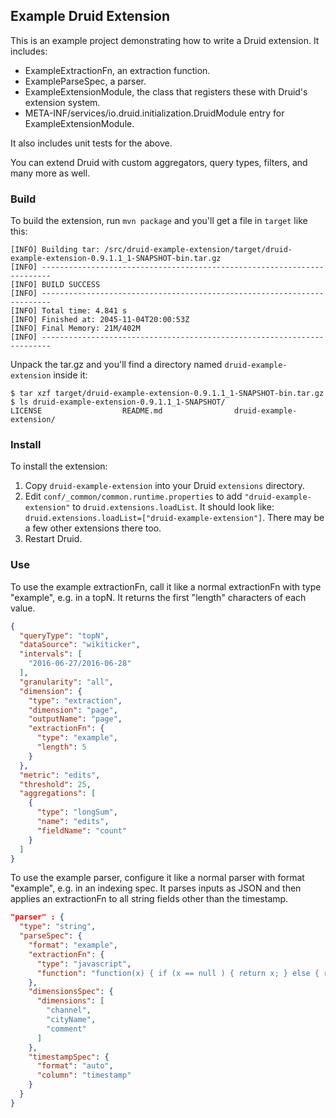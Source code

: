 ## Example Druid Extension

This is an example project demonstrating how to write a Druid extension. It includes:

- ExampleExtractionFn, an extraction function.
- ExampleParseSpec, a parser.
- ExampleExtensionModule, the class that registers these with Druid's extension system.
- META-INF/services/io.druid.initialization.DruidModule entry for ExampleExtensionModule.

It also includes unit tests for the above.

You can extend Druid with custom aggregators, query types, filters, and many more as well.

### Build

To build the extension, run `mvn package` and you'll get a file in `target` like this:

```
[INFO] Building tar: /src/druid-example-extension/target/druid-example-extension-0.9.1.1_1-SNAPSHOT-bin.tar.gz
[INFO] ------------------------------------------------------------------------
[INFO] BUILD SUCCESS
[INFO] ------------------------------------------------------------------------
[INFO] Total time: 4.841 s
[INFO] Finished at: 2045-11-04T20:00:53Z
[INFO] Final Memory: 21M/402M
[INFO] ------------------------------------------------------------------------
```

Unpack the tar.gz and you'll find a directory named `druid-example-extension` inside it:

```
$ tar xzf target/druid-example-extension-0.9.1.1_1-SNAPSHOT-bin.tar.gz
$ ls druid-example-extension-0.9.1.1_1-SNAPSHOT/
LICENSE                  README.md                druid-example-extension/
```

### Install

To install the extension:

1. Copy `druid-example-extension` into your Druid `extensions` directory.
2. Edit `conf/_common/common.runtime.properties` to add `"druid-example-extension"` to `druid.extensions.loadList`.
It should look like: `druid.extensions.loadList=["druid-example-extension"]`. There may be a few other extensions there
too.
3. Restart Druid.

### Use

To use the example extractionFn, call it like a normal extractionFn with type "example", e.g. in a
topN. It returns the first "length" characters of each value.

```json
{
  "queryType": "topN",
  "dataSource": "wikiticker",
  "intervals": [
    "2016-06-27/2016-06-28"
  ],
  "granularity": "all",
  "dimension": {
    "type": "extraction",
    "dimension": "page",
    "outputName": "page",
    "extractionFn": {
      "type": "example",
      "length": 5
    }
  },
  "metric": "edits",
  "threshold": 25,
  "aggregations": [
    {
      "type": "longSum",
      "name": "edits",
      "fieldName": "count"
    }
  ]
}
```

To use the example parser, configure it like a normal parser with format "example", e.g. in an indexing
spec. It parses inputs as JSON and then applies an extractionFn to all string fields other than the
timestamp.

```json
"parser" : {
  "type": "string",
  "parseSpec": {
    "format": "example",
    "extractionFn": {
      "type": "javascript",
      "function": "function(x) { if (x == null ) { return x; } else { return x.split('').reverse().join(''); } }"
    },
    "dimensionsSpec": {
      "dimensions": [
        "channel",
        "cityName",
        "comment"
      ]
    },
    "timestampSpec": {
      "format": "auto",
      "column": "timestamp"
    }
  }
}
```
